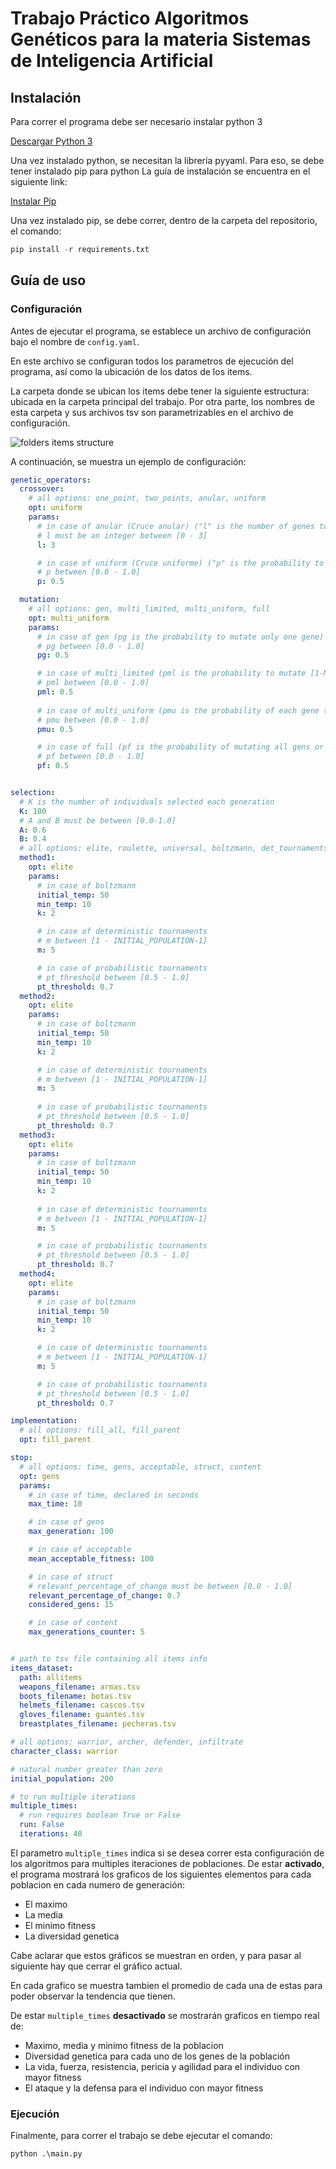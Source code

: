 # Trabajo Práctico Algoritmos Genéticos para la materia Sistemas de Inteligencia Artificial

## Instalación

Para correr el programa debe ser necesario instalar python 3

[Descargar Python 3](https://www.python.org/downloads/)

Una vez instalado python, se necesitan la librería pyyaml.
Para eso, se debe tener instalado pip para python
La guía de instalación se encuentra en el siguiente link:

[Instalar Pip](https://tecnonucleous.com/2018/01/28/como-instalar-pip-para-python-en-windows-mac-y-linux/)

Una vez instalado pip, se debe correr, dentro de la carpeta del repositorio, el comando:

```python
pip install -r requirements.txt
```

## Guía de uso

### Configuración

Antes de ejecutar el programa, se establece un archivo de configuración bajo el nombre de `config.yaml`.

En este archivo se configuran todos los parametros de ejecución del programa, así como la ubicación de los datos de los items.

La carpeta donde se ubican los items debe tener la siguiente estructura: ubicada en la carpeta principal del trabajo.
Por otra parte, los nombres de esta carpeta y sus archivos tsv son parametrizables en el archivo de configuración.

![folders items structure](https://i.ibb.co/t4YCN6F/structure.png)

A continuación, se muestra un ejemplo de configuración:

```yaml
genetic_operators:
  crossover:
    # all options: one_point, two_points, anular, uniform
    opt: uniform
    params:
      # in case of anular (Cruce anular) ("l" is the number of genes to swap)
      # l must be an integer between [0 - 3] 
      l: 3 

      # in case of uniform (Cruce uniforme) ("p" is the probability to swap a gen)
      # p between [0.0 - 1.0]
      p: 0.5

  mutation:
    # all options: gen, multi_limited, multi_uniform, full 
    opt: multi_uniform
    params:
      # in case of gen (pg is the probability to mutate only one gene)
      # pg between [0.0 - 1.0]
      pg: 0.5

      # in case of multi_limited (pml is the probability to mutate [1-M] gens at random [where M is the ammount of gens])
      # pml between [0.0 - 1.0]
      pml: 0.5
      
      # in case of multi_uniform (pmu is the probability of each gene to mutate)
      # pmu between [0.0 - 1.0]
      pmu: 0.5

      # in case of full (pf is the probability of mutating all gens or none)
      # pf between [0.0 - 1.0]
      pf: 0.5


selection:
  # K is the number of individuals selected each generation
  K: 100
  # A and B must be between [0.0-1.0]
  A: 0.6
  B: 0.4
  # all options: elite, roulette, universal, boltzmann, det_tournaments, prob_tournaments, ranking
  method1: 
    opt: elite
    params:
      # in case of boltzmann
      initial_temp: 50 
      min_temp: 10
      k: 2

      # in case of deterministic tournaments
      # m between [1 - INITIAL_POPULATION-1]
      m: 5

      # in case of probabilistic tournaments
      # pt_threshold between [0.5 - 1.0]
      pt_threshold: 0.7
  method2: 
    opt: elite
    params:
      # in case of boltzmann
      initial_temp: 50 
      min_temp: 10
      k: 2

      # in case of deterministic tournaments
      # m between [1 - INITIAL_POPULATION-1]
      m: 5
    
      # in case of probabilistic tournaments
      # pt_threshold between [0.5 - 1.0]
      pt_threshold: 0.7
  method3: 
    opt: elite
    params:
      # in case of boltzmann
      initial_temp: 50 
      min_temp: 10
      k: 2
    
      # in case of deterministic tournaments
      # m between [1 - INITIAL_POPULATION-1]
      m: 5

      # in case of probabilistic tournaments
      # pt_threshold between [0.5 - 1.0]
      pt_threshold: 0.7
  method4: 
    opt: elite
    params:
      # in case of boltzmann
      initial_temp: 50 
      min_temp: 10
      k: 2

      # in case of deterministic tournaments
      # m between [1 - INITIAL_POPULATION-1]
      m: 5

      # in case of probabilistic tournaments
      # pt_threshold between [0.5 - 1.0]
      pt_threshold: 0.7

implementation: 
  # all options: fill_all, fill_parent
  opt: fill_parent

stop:
  # all options: time, gens, acceptable, struct, content
  opt: gens
  params:
    # in case of time, declared in seconds
    max_time: 10

    # in case of gens
    max_generation: 100

    # in case of acceptable
    mean_acceptable_fitness: 100

    # in case of struct
    # relevant_percentage_of_change must be between [0.0 - 1.0]
    relevant_percentage_of_change: 0.7
    considered_gens: 15

    # in case of content
    max_generations_counter: 5


# path to tsv file containing all items info
items_dataset: 
  path: allitems
  weapons_filename: armas.tsv
  boots_filename: botas.tsv
  helmets_filename: cascos.tsv
  gloves_filename: guantes.tsv
  breastplates_filename: pecheras.tsv

# all options: warrior, archer, defender, infiltrate
character_class: warrior

# natural number greater than zero
initial_population: 200

# to run multiple iterations 
multiple_times:
  # run requires boolean True or False
  run: False  
  iterations: 40
```

El parametro ```multiple_times``` indica si se desea correr esta configuración de los algoritmos para multiples iteraciones de poblaciones. De estar **activado**, el programa mostrará los graficos de los siguientes elementos para cada poblacion en cada numero de generación: 
* El maximo 
* La media 
* El minimo fitness 
* La diversidad genetica

Cabe aclarar que estos gráficos se muestran en orden, y para pasar al siguiente hay que cerrar el gráfico actual.

En cada grafico se muestra tambien el promedio de cada una de estas para poder observar la tendencia que tienen.

De estar ```multiple_times``` **desactivado** se mostrarán graficos en tiempo real de:
* Maximo, media y minimo fitness de la poblacion
* Diversidad genetica para cada uno de los genes de la población
* La vida, fuerza, resistencia, pericia y agilidad para el individuo con mayor fitness
* El ataque y la defensa para el individuo con mayor fitness

### Ejecución

Finalmente, para correr el trabajo se debe ejecutar el comando:

```python
python .\main.py
```
